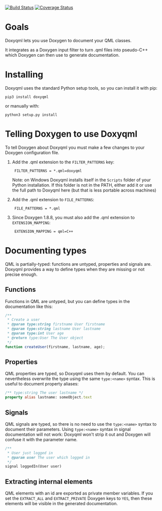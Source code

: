 [![Build Status](https://travis-ci.org/agateau/doxyqml.svg?branch=master)](https://travis-ci.org/agateau/doxyqml)
[![Coverage Status](https://coveralls.io/repos/github/agateau/doxyqml/badge.svg?branch=master)](https://coveralls.io/github/agateau/doxyqml?branch=master)

# Goals

Doxyqml lets you use Doxygen to document your QML classes.

It integrates as a Doxygen input filter to turn .qml files into pseudo-C++
which Doxygen can then use to generate documentation.

# Installing

Doxyqml uses the standard Python setup tools, so you can install it with pip:

    pip3 install doxyqml

or manually with:

    python3 setup.py install

# Telling Doxygen to use Doxyqml

To tell Doxygen about Doxyqml you must make a few changes to your Doxygen
configuration file.

1. Add the .qml extension to the `FILTER_PATTERNS` key:

        FILTER_PATTERNS = *.qml=doxyqml

   Note: on Windows Doxyqml installs itself in the `Scripts` folder of your
   Python installation. If this folder is not in the PATH, either add it or use
   the full path to Doxyqml here (but that is less portable across machines)

2. Add the .qml extension to `FILE_PATTERNS`:

        FILE_PATTERNS = *.qml

3. Since Doxygen 1.8.8, you must also add the .qml extension to
   `EXTENSION_MAPPING`:

        EXTENSION_MAPPING = qml=C++

# Documenting types

QML is partially-typed: functions are untyped, properties and signals are.
Doxyqml provides a way to define types when they are missing or not precise
enough.

## Functions

Functions in QML are untyped, but you can define types in the documentation
like this:

```qml
/**
 * Create a user
 * @param type:string firstname User firstname
 * @param type:string lastname User lastname
 * @param type:int User age
 * @return type:User The User object
 */
function createUser(firstname, lastname, age);
```

## Properties

QML properties are typed, so Doxyqml uses them by default. You can nevertheless
overwrite the type using the same `type:<name>` syntax. This is useful to
document property aliases:

```qml
/** type:string The user lastname */
property alias lastname: someObject.text
```

## Signals

QML signals are typed, so there is no need to use the `type:<name>` syntax to
document their parameters. Using `type:<name>` syntax in signal documentation
will not work: Doxyqml won't strip it out and Doxygen will confuse it with the
parameter name.

```qml
/**
 * User just logged in
 * @param user The user which logged in
 */
signal loggedIn(User user)
```

## Extracting internal elements

QML elements with an id are exported as private member variables. If you
set the `EXTRACT_ALL` and `EXTRACT_PRIVATE` Doxygen keys to `YES`, then
these elements will be visible in the generated documentation.
